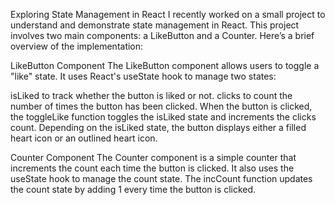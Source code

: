 Exploring State Management in React
I recently worked on a small project to understand and demonstrate state management in React. This project involves two main components: a LikeButton and a Counter. Here’s a brief overview of the implementation:

LikeButton Component
The LikeButton component allows users to toggle a "like" state. It uses React's useState hook to manage two states:

isLiked to track whether the button is liked or not.
clicks to count the number of times the button has been clicked.
When the button is clicked, the toggleLike function toggles the isLiked state and increments the clicks count. Depending on the isLiked state, the button displays either a filled heart icon or an outlined heart icon.

Counter Component
The Counter component is a simple counter that increments the count each time the button is clicked. It also uses the useState hook to manage the count state. The incCount function updates the count state by adding 1 every time the button is clicked.

